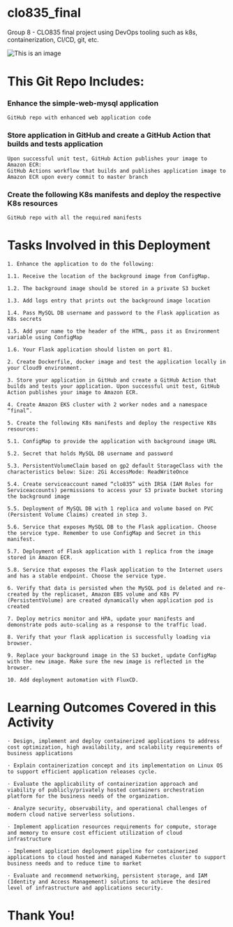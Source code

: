# clo835_final
Group 8 - CLO835 final project using DevOps tooling such as k8s, containerization, CI/CD, git, etc.

![This is an image](https://github.com/KSBolton/k8s-devops-appdeploy-eks/blob/flux-trial-eks/final_project.png)


# This Git Repo Includes:
 
 
### Enhance the simple-web-mysql application
```GitHub repo with enhanced web application code```

### Store application in GitHub and create a GitHub Action that builds and tests application
```
Upon successful unit test, GitHub Action publishes your image to Amazon ECR:
GitHub Actions workflow that builds and publishes application image to Amazon ECR upon every commit to master branch
```
### Create the following K8s manifests and deploy the respective K8s resources
```GitHub repo with all the required manifests```


# Tasks Involved in this Deployment
```
1. Enhance the application to do the following:

1.1. Receive the location of the background image from ConfigMap.

1.2. The background image should be stored in a private S3 bucket

1.3. Add logs entry that prints out the background image location

1.4. Pass MySQL DB username and password to the Flask application as K8s secrets

1.5. Add your name to the header of the HTML, pass it as Environment variable using ConfigMap

1.6. Your Flask application should listen on port 81.
```

```2. Create Dockerfile, docker image and test the application locally in your Cloud9 environment.```

```3. Store your application in GitHub and create a GitHub Action that builds and tests your application. Upon successful unit test, GitHub Action publishes your image to Amazon ECR.```

```4. Create Amazon EKS cluster with 2 worker nodes and a namespace “final”.```

```
5. Create the following K8s manifests and deploy the respective K8s resources:

5.1. ConfigMap to provide the application with background image URL

5.2. Secret that holds MySQL DB username and password

5.3. PersistentVolumeClaim based on gp2 default StorageClass with the characteristics below: Size: 2Gi AccessMode: ReadWriteOnce

5.4. Create serviceaccount named “clo835” with IRSA (IAM Roles for Serviceaccounts) permissions to access your S3 private bucket storing the background image

5.5. Deployment of MySQL DB with 1 replica and volume based on PVC (Persistent Volume Claims) created in step 3.

5.6. Service that exposes MySQL DB to the Flask application. Choose the service type. Remember to use ConfigMap and Secret in this manifest.

5.7. Deployment of Flask application with 1 replica from the image stored in Amazon ECR.

5.8. Service that exposes the Flask application to the Internet users and has a stable endpoint. Choose the service type.
```

```6. Verify that data is persisted when the MySQL pod is deleted and re-created by the replicaset, Amazon EBS volume and K8s PV (PersistentVolume) are created dynamically when application pod is created```

```7. Deploy metrics monitor and HPA, update your manifests and demonstrate pods auto-scaling as a response to the traffic load.```

```8. Verify that your flask application is successfully loading via browser.```

```9. Replace your background image in the S3 bucket, update ConfigMap with the new image. Make sure the new image is reflected in the browser.```

```10. Add deployment automation with FluxCD.```

# Learning Outcomes Covered in this Activity
```
· Design, implement and deploy containerized applications to address cost optimization, high availability, and scalability requirements of business applications

· Explain containerization concept and its implementation on Linux OS to support efficient application releases cycle.

· Evaluate the applicability of containerization approach and viability of publicly/privately hosted containers orchestration platform for the business needs of the organization.

· Analyze security, observability, and operational challenges of modern cloud native serverless solutions.

· Implement application resources requirements for compute, storage and memory to ensure cost efficient utilization of cloud infrastructure

· Implement application deployment pipeline for containerized applications to cloud hosted and managed Kubernetes cluster to support business needs and to reduce time to market

· Evaluate and recommend networking, persistent storage, and IAM (Identity and Access Management) solutions to achieve the desired level of infrastructure and applications security.
```

# Thank You!

















